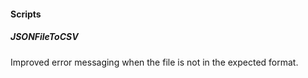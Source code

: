 
#### Scripts

##### JSONFileToCSV

Improved error messaging when the file is not in the expected format.
